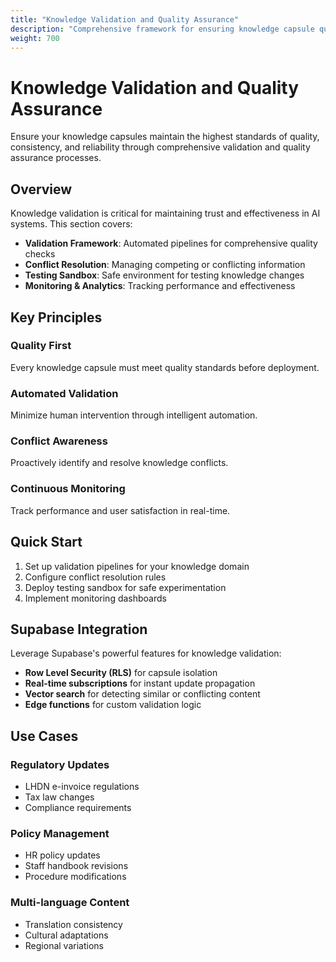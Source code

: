 ```yaml
---
title: "Knowledge Validation and Quality Assurance"
description: "Comprehensive framework for ensuring knowledge capsule quality, consistency, and reliability"
weight: 700
---
```


# Knowledge Validation and Quality Assurance

Ensure your knowledge capsules maintain the highest standards of quality, consistency, and reliability through comprehensive validation and quality assurance processes.

## Overview

Knowledge validation is critical for maintaining trust and effectiveness in AI systems. This section covers:

- **Validation Framework**: Automated pipelines for comprehensive quality checks
- **Conflict Resolution**: Managing competing or conflicting information
- **Testing Sandbox**: Safe environment for testing knowledge changes
- **Monitoring & Analytics**: Tracking performance and effectiveness

## Key Principles

### Quality First
Every knowledge capsule must meet quality standards before deployment.

### Automated Validation
Minimize human intervention through intelligent automation.

### Conflict Awareness
Proactively identify and resolve knowledge conflicts.

### Continuous Monitoring
Track performance and user satisfaction in real-time.

## Quick Start

1. Set up validation pipelines for your knowledge domain
2. Configure conflict resolution rules
3. Deploy testing sandbox for safe experimentation
4. Implement monitoring dashboards

## Supabase Integration

Leverage Supabase's powerful features for knowledge validation:

- **Row Level Security (RLS)** for capsule isolation
- **Real-time subscriptions** for instant update propagation
- **Vector search** for detecting similar or conflicting content
- **Edge functions** for custom validation logic

## Use Cases

### Regulatory Updates
- LHDN e-invoice regulations
- Tax law changes
- Compliance requirements

### Policy Management
- HR policy updates
- Staff handbook revisions
- Procedure modifications

### Multi-language Content
- Translation consistency
- Cultural adaptations
- Regional variations